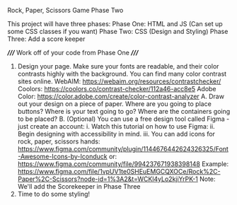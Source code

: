 Rock, Paper, Scissors Game
Phase Two

This project will have three phases:
    Phase One: HTML and JS (Can set up some CSS classes if you want)
    Phase Two: CSS (Design and Styling)
    Phase Three: Add a score keeper

***///*** Work off of your code from Phase One ***///***

1. Design your page. Make sure your fonts are readable, and their color contrasts highly with the background. You can find many color contrast sites online.
		WebAIM: https://webaim.org/resources/contrastchecker/
		Coolors: https://coolors.co/contrast-checker/112a46-acc8e5
		Adobe Color: https://color.adobe.com/create/color-contrast-analyzer
	A. Draw out your design on a piece of paper. Where are you going to place buttons? Where is your text going to go? Where are the containers going to be placed?
	B. (Optional) You can use a free design tool called Figma - just create an account: 
        i. Watch this tutorial on how to use Figma:
        ii. Begin designing with accessibility in mind.
        iii. You can add icons for rock, paper, scissors hands: https://www.figma.com/community/plugin/1144676442624326325/Font-Awesome-Icons-by-Iconduck
            or: https://www.figma.com/community/file/994237671938398148
            Example: https://www.figma.com/file/1vpUV1te0SHEuEMGCQXOCe/Rock%2C-Paper%2C-Scissors?node-id=1%3A2&t=WCKl4yLo2kjiYrPK-1
            Note: We'll add the Scorekeeper in Phase Three
2. Time to do some styling!
